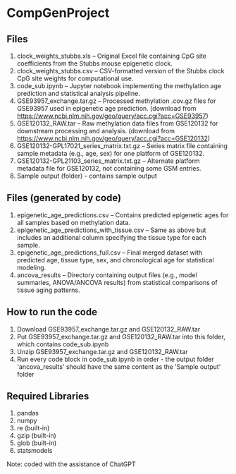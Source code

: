 # CompGenProject
## Files
1. clock_weights_stubbs.xls – Original Excel file containing CpG site coefficients from the Stubbs mouse epigenetic clock.
2. clock_weights_stubbs.csv – CSV-formatted version of the Stubbs clock CpG site weights for computational use.
3. code_sub.ipynb – Jupyter notebook implementing the methylation age prediction and statistical analysis pipeline.
4. GSE93957_exchange.tar.gz – Processed methylation .cov.gz files for GSE93957 used in epigenetic age prediction. (download from https://www.ncbi.nlm.nih.gov/geo/query/acc.cgi?acc=GSE93957)
5. GSE120132_RAW.tar – Raw methylation data files from GSE120132 for downstream processing and analysis. (download from https://www.ncbi.nlm.nih.gov/geo/query/acc.cgi?acc=GSE120132)
6. GSE120132-GPL17021_series_matrix.txt.gz – Series matrix file containing sample metadata (e.g., age, sex) for one platform of GSE120132.
7. GSE120132-GPL21103_series_matrix.txt.gz – Alternate platform metadata file for GSE120132, not containing some GSM entries.
8. Sample output (folder) - contains sample output

## Files (generated by code)
1. epigenetic_age_predictions.csv – Contains predicted epigenetic ages for all samples based on methylation data.
2. epigenetic_age_predictions_with_tissue.csv – Same as above but includes an additional column specifying the tissue type for each sample.
3. epigenetic_age_predictions_full.csv – Final merged dataset with predicted age, tissue type, sex, and chronological age for statistical modeling.
4. ancova_results – Directory containing output files (e.g., model summaries, ANOVA/ANCOVA results) from statistical comparisons of tissue aging patterns.

## How to run the code
1. Download GSE93957_exchange.tar.gz and GSE120132_RAW.tar
2. Put GSE93957_exchange.tar.gz and GSE120132_RAW.tar into this folder, which contains code_sub.ipynb
3. Unzip GSE93957_exchange.tar.gz and GSE120132_RAW.tar
4. Run every code block in code_sub.ipynb in order - the output folder 'ancova_results' should have the same content as the 'Sample output' folder

## Required Libraries
1. pandas
2. numpy
3. re (built-in)
4. gzip (built-in)
5. glob (built-in)
6. statsmodels

Note: coded with the assistance of ChatGPT
